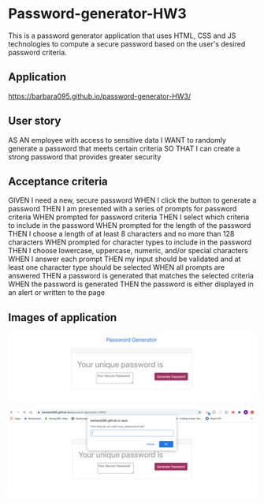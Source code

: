 # Password-generator-HW3

This is a password generator application that uses HTML, CSS and JS technologies to compute a secure password based on the user's desired password criteria. 

## Application
https://barbara095.github.io/password-generator-HW3/

## User story

AS AN employee with access to sensitive data
I WANT to randomly generate a password that meets certain criteria
SO THAT I can create a strong password that provides greater security

## Acceptance criteria
GIVEN I need a new, secure password
WHEN I click the button to generate a password
THEN I am presented with a series of prompts for password criteria
WHEN prompted for password criteria
THEN I select which criteria to include in the password
WHEN prompted for the length of the password
THEN I choose a length of at least 8 characters and no more than 128 characters
WHEN prompted for character types to include in the password
THEN I choose lowercase, uppercase, numeric, and/or special characters
WHEN I answer each prompt
THEN my input should be validated and at least one character type should be selected
WHEN all prompts are answered
THEN a password is generated that matches the selected criteria
WHEN the password is generated
THEN the password is either displayed in an alert or written to the page

## Images of application 

![Image 1](Assets/images/App2.png)

![Image 2](Assets/images/App1.png)